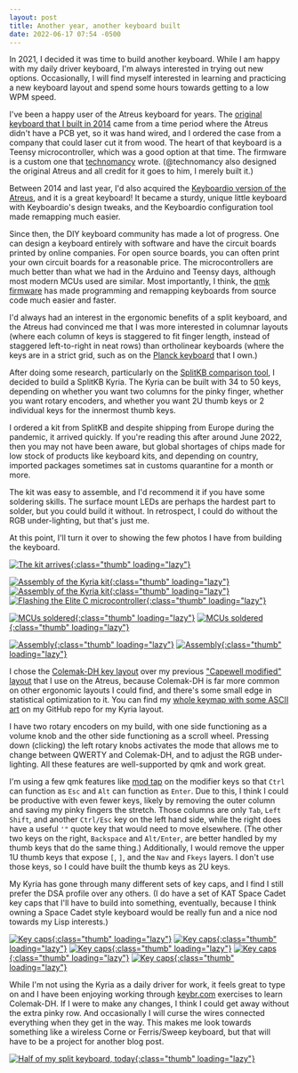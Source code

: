 ```yaml
---
layout: post
title: Another year, another keyboard built
date: 2022-06-17 07:54 -0500
---
```


In 2021, I decided it was time to build another keyboard. While I am happy with my daily driver keyboard, I'm always interested in trying out new options. Occasionally, I will find myself interested in learning and practicing a new keyboard layout and spend some hours towards getting to a low WPM speed.

I've been a happy user of the Atreus keyboard for years. The [original keyboard that I built in 2014](/2014/08/19/atreus-my-custom-keyboard/) came from a time period where the Atreus didn't have a PCB yet, so it was hand wired, and I ordered the case from a company that could laser cut it from wood. The heart of that keyboard is a Teensy microcontroller, which was a good option at that time. The firmware is a custom one that [technomancy](https://technomancy.us/) wrote. (@technomancy also designed the original Atreus and all credit for it goes to him, I merely built it.)

Between 2014 and last year, I'd also acquired the [Keyboardio version of the Atreus](https://shop.keyboard.io/products/keyboardio-atreus), and it is a great keyboard! It became a sturdy, unique little keyboard with Keyboardio's design tweaks, and the Keyboardio configuration tool made remapping much easier.

Since then, the DIY keyboard community has made a lot of progress. One can design a keyboard entirely with software and have the circuit boards printed by online companies. For open source boards, you can often print your own circuit boards for a reasonable price. The microcontrollers are much better than what we had in the Arduino and Teensy days, although most modern MCUs used are similar. Most importantly, I think, the [qmk firmware](https://qmk.fm/) has made programming and remapping keyboards from source code much easier and faster.

I'd always had an interest in the ergonomic benefits of a split keyboard, and the Atreus had convinced me that I was more interested in columnar layouts (where each column of keys is staggered to fit finger length, instead of staggered left-to-right in neat rows) than ortholinear keyboards (where the keys are in a strict grid, such as on the [Planck keyboard](https://olkb.com/collections/planck) that I own.)

After doing some research, particularly on the [SplitKB comparison tool](https://compare.splitkb.com/), I decided to build a SplitKB Kyria. The Kyria can be built with 34 to 50 keys, depending on whether you want two columns for the pinky finger, whether you want rotary encoders, and whether you want 2U thumb keys or 2 individual keys for the innermost thumb keys.

I ordered a kit from SplitKB and despite shipping from Europe during the pandemic, it arrived quickly. If you're reading this after around June 2022, then you may not have been aware, but global shortages of chips made for low stock of products like keyboard kits, and depending on country, imported packages sometimes sat in customs quarantine for a month or more.

The kit was easy to assemble, and I'd recommend it if you have some soldering skills. The surface mount LEDs are perhaps the hardest part to solder, but you could build it without. In retrospect, I could do without the RGB under-lighting, but that's just me.

At this point, I'll turn it over to showing the few photos I have from building the keyboard.

[![The kit arrives](/images/2022-06-17-kyria/thumbs/02-construction.jpg){:class="thumb" loading="lazy"}](/images/2022-06-17-kyria/02-construction-resized.jpg)

[![Assembly of the Kyria kit](/images/2022-06-17-kyria/thumbs/03-construction.jpg){:class="thumb" loading="lazy"}](/images/2022-06-17-kyria/03-construction-resized.jpg)
[![Assembly of the Kyria kit](/images/2022-06-17-kyria/thumbs/04-construction.jpg){:class="thumb" loading="lazy"}](/images/2022-06-17-kyria/04-construction-resized.jpg)
[![Flashing the Elite C microcontroller](/images/2022-06-17-kyria/thumbs/05-elitec-micro.jpg){:class="thumb" loading="lazy"}](/images/2022-06-17-kyria/05-elitec-micro-resized.jpg)

[![MCUs soldered](/images/2022-06-17-kyria/thumbs/06-mcus-soldered.jpg){:class="thumb" loading="lazy"}](/images/2022-06-17-kyria/06-mcus-soldered-resized.jpg)
[![MCUs soldered](/images/2022-06-17-kyria/thumbs/07-mcus-soldered.jpg){:class="thumb" loading="lazy"}](/images/2022-06-17-kyria/07-mcus-soldered-resized.jpg)

[![Assembly](/images/2022-06-17-kyria/thumbs/08-assembly.jpg){:class="thumb" loading="lazy"}](/images/2022-06-17-kyria/08-assembly-resized.jpg)
[![Assembly](/images/2022-06-17-kyria/thumbs/09-assembly.jpg){:class="thumb" loading="lazy"}](/images/2022-06-17-kyria/09-assembly-resized.jpg)

<div class="clearfix"></div>

I chose the [Colemak-DH key layout](https://colemakmods.github.io/mod-dh/) over my previous ["Capewell modified" layout](https://github.com/mathias/atreus-firmware/blob/capewell-modified/capewell-modified.json) that I use on the Atreus, because Colemak-DH is far more common on other ergonomic layouts I could find, and there's some small edge in statistical optimization to it. You can find my [whole keymap with some ASCII art](https://github.com/mathias/kyria-layout/blob/main/mathias/keymap.c) on my GitHub repo for my Kyria layout.

I have two rotary encoders on my build, with one side functioning as a volume knob and the other side functioning as a scroll wheel. Pressing down (clicking) the left rotary knobs activates the mode that allows me to change between QWERTY and Colemak-DH, and to adjust the RGB under-lighting. All these features are well-supported by qmk and work great.

I'm using a few qmk features like [mod tap](https://github.com/qmk/qmk_firmware/blob/master/docs/mod_tap.md) on the modifier keys so that `Ctrl` can function as `Esc` and `Alt` can function as `Enter`. Due to this, I think I could be productive with even fewer keys, likely by removing the outer column and saving my pinky fingers the stretch. Those columns are only `Tab`, `Left Shift`, and another `Ctrl/Esc` key on the left hand side, while the right does have a useful `'"` quote key that would need to move elsewhere. (The other two keys on the right, `Backspace` and `Alt/Enter`, are better handled by my thumb keys that do the same thing.) Additionally, I would remove the upper 1U thumb keys that expose `[`, `]`, and the `Nav` and `Fkeys` layers. I don't use those keys, so I could have built the thumb keys as 2U keys.

My Kyria has gone through many different sets of key caps, and I find I still prefer the DSA profile over any others. (I do have a set of KAT Space Cadet key caps that I'll have to build into something, eventually, because I think owning a Space Cadet style keyboard would be really fun and a nice nod towards my Lisp interests.)

[![Key caps](/images/2022-06-17-kyria/thumbs/12-keycaps-1.jpg){:class="thumb" loading="lazy"}](/images/2022-06-17-kyria/12-keycaps-resized.jpg)
[![Key caps](/images/2022-06-17-kyria/thumbs/11-keycaps-2.jpg){:class="thumb" loading="lazy"}](/images/2022-06-17-kyria/11-keycaps-resized.jpg)
[![Key caps](/images/2022-06-17-kyria/thumbs/16-keycaps.jpg){:class="thumb" loading="lazy"}](/images/2022-06-17-kyria/16-keycaps-resized.jpg)
[![Key caps](/images/2022-06-17-kyria/thumbs/14-keycaps.jpg){:class="thumb" loading="lazy"}](/images/2022-06-17-kyria/14-keycaps-resized.jpg)
[![Key caps](/images/2022-06-17-kyria/thumbs/15-keycaps.jpg){:class="thumb" loading="lazy"}](/images/2022-06-17-kyria/15-keycaps-resized.jpg)

<div class="clearfix"></div>

While I'm not using the Kyria as a daily driver for work, it feels great to type on and I have been enjoying working through [keybr.com](https://www.keybr.com) exercises to learn Colemak-DH. If I were to make any changes, I think I could get away without the extra pinky row. And occasionally I will curse the wires connected everything when they get in the way. This makes me look towards something like a wireless Corne or Ferris/Sweep keyboard, but that will have to be a project for another blog post.

[![Half of my split keyboard, today](/images/2022-06-17-kyria/thumbs/16-keycaps.jpg){:class="thumb" loading="lazy"}](/images/2022-06-17-kyria/16-keycaps-resized.jpg)
<div class="clearfix"></div>
